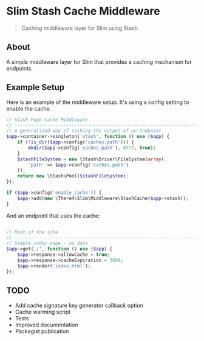 Slim Stash Cache Middleware
================================================================================
> Caching middleware layer for Slim using Stash

## About

A simple middleware layer for Slim that provides a caching mechanism for
endpoints.

## Example Setup

Here is an example of the middleware setup. It's using a config setting to
enable the cache.

```php
// Stash Page Cache Middleware
// -----------------------------------------------------------------------------
// A generalized way of caching the output of an endpoint
$app->container->singleton('stash', function () use ($app) {
    if (!is_dir($app->config('caches.path'))) {
        mkdir($app->config('caches.path'), 0777, true);
    }
    $stashFileSystem = new \Stash\Driver\FileSystem(array(
        'path' => $app->config('caches.path')
    ));
    return new \Stash\Pool($stashFileSystem);
});

if ($app->config('enable_cache')) {
    $app->add(new \There4\Slim\Middleware\StashCache($app->stash));
}
```

And an endpoint that uses the cache:

```php

// Root of the site
// -----------------------------------------------------------------------------
// Simple index page - no data
$app->get('/', function () use ($app) {
    $app->response->allowCache = true;
    $app->response->cacheExpiration = 3600;
    $app->render('index.html');
});
```

## TODO

* Add cache signature key generator callback option
* Cache warming script
* Tests
* Improved documentation
* Packagist publication
